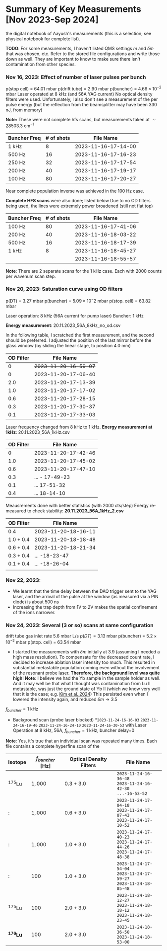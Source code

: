 # Summary of Key Measurements [Nov 2023-Sep 2024]

the digital notebook of Aayush's measurements (this is a selection; see physical notebook for complete list).

**TODO**: For some measurements, I haven't listed QMS settings $m$ and $\delta m$ that was chosen, etc. Refer to the stored file configurations and write those down as well. They are important to know to make sure there isn't contamination from other species.

### Nov 16, 2023: Effect of number of laser pulses per bunch

p(stop cell) = $64.01$ mbar
p(drift tube) = $2.90$ mbar
p(buncher) = $4.66 \times 10^{-2}$ mbar
Laser operated at 8 kHz (and 56A YAG current)
No optical density filters were used. Unfortunately, I also don't see a measurement of the per pulse energy (but the reflection from the beamsplitter may have been 330 nJ, from memory)

**Note:** These were not complete hfs scans, but measurements taken at $\sim 28503.3$ cm$^{-1}$  

| Buncher Freq | # of shots | File Name           |
| ------------ | ---------- | ------------------- |
| 1 kHz        | 8          | 2023-11-16-17-14-00 |
| 500 Hz       | 16         | 2023-11-16-17-16-23 |
| 250 Hz       | 32         | 2023-11-16-17-17-54 |
| 200 Hz       | 40         | 2023-11-16-17-19-17 |
| 100 Hz       | 80         | 2023-11-16-17-20-27 |
Near complete population inverse was achieved in the 100 Hz case.

**Complete HFS scans** were also done; listed below
Due to no OD filters being used, the lines were extremely power broadened (still not flat top)

| Buncher Freq | # of shots | File Name           |
| ------------ | ---------- | ------------------- |
| 100 Hz       | 80         | 2023-11-16-17-41-06 |
| 200 Hz       | 40         | 2023-11-16-18-03-22 |
| 500 Hz       | 16         | 2023-11-16-18-17-39 |
| 1 kHz        | 8          | 2023-11-16-18-45-27 |
|              |            | 2023-11-16-18-55-57 |
**Note**: There are 2 separate scans for the 1 kHz case. Each with 2000 counts per wavenum scan step.

### Nov 20, 2023: Saturation curve using OD filters
p(DT) = 3.27 mbar
p(buncher) = $5.09 \times 10^-2$ mbar
p(stop. cell) = $63.82$ mbar

Laser operation: 8 kHz (56A current for pump laser)
Buncher: 1 kHz

**Energy measurement**: 20.11.2023_56A_8kHz_no_od.csv

In the following table, I scratched the first measurement, and the second should be preferred. I adjusted the position of the last mirror before the glass window (by sliding the linear stage, to position 4.0 mm)

| OD Filter | File Name               |
| --------- | ----------------------- |
| 0         | ~~2023-11-20-16-59-07~~ |
| 0         | 2023-11-20-17-06-40     |
| 2.0       | 2023-11-20-17-13-39     |
| 1.0       | 2023-11-20-17-17-02     |
| 0.6       | 2023-11-20-17-28-15     |
| 0.3       | 2023-11-20-17-30-37     |
| 0.1       | 2023-11-20-17-33-03     |

Laser frequency changed from 8 kHz to 1 kHz.
**Energy measurement at 1kHz**: 20.11.2023_56A_1kHz.csv

| OD Filter | File Name           |
| --------- | ------------------- |
| 0         | 2023-11-20-17-42-46 |
| 1.0       | 2023-11-20-17-45-02 |
| 0.6       | 2023-11-20-17-47-10 |
| 0.3       | ... - 17-49-23      |
| 0.1       | ... 17-51-32        |
| 0.4       | ... 18-14-10        |

Meausrements done with better statistics (with 2000 cts/step)
 Energy re-measured to check stability: **20.11.2023_56A_1kHz_2.csv**

| OD Filter | File Name           |
| --------- | ------------------- |
| 0.4       | 2023-11-20-18-16-11 |
| 1.0 + 0.4 | 2023-11-20-18-18-48 |
| 0.6 + 0.4 | 2023-11-20-18-21-34 |
| 0.3 + 0.4 | ... -18-23-47       |
| 0.1 + 0.4 | ... -18-26-04       |
|           |                     |

### Nov 22, 2023: 
* We learnt that the time delay between the DAQ trigger sent to the YAG laser, and the arrival of the pulse at the window (as measured via a PIN diode) is about $500$ $\mathrm{ns}$ 
* Increasing the trap depth from 1V to 2V makes the spatial confinement of the ions narrower.

### Nov 24, 2023: Several (3 or so) scans at same configuration

drift  tube gas inlet rate $5.6$ mbar L/s
$p(DT) = 3.13$ mbar
p(buncher) = $5.2\times 10^{-2}$ mbar
p(stop. cell) = 63.54 mbar

* I started the measurements with $\delta m$ initially at $3.9$ (assuming I needed a high mass resolution). To compensate for the decreased count rate, I decided to increase ablation laser intensity too much. This resulted in substantial metastable population coming even without the involvement of the resonant probe laser. 
  **Therefore, the background level was quite high**!
  **Note**: I believe we had the Yb sample in the sample holder as well. And it may well be that what I thought was contamination from Lu II metastable, was just the ground state of Yb II (which we know very well that it is the case; e.g. [Kim et al. 2024](https://arxiv.org/abs/2404.05383))
This persisted even when I lowered the intensity again, and reduced $\delta m \to 3.5$ 

$f_{buncher} = 1$ kHz
* Background scan (probe laser blocked)
	*`2023-11-24-16-16-03`
	`2023-11-24-16-19-46`
	`2023-11-24-16-24-10`
	`2023-11-24-16-30-53`
with Laser Operation at 8 kHz, 56A, $f_{buncher} = 1$ kHz, buncher delay=0

**Note**: Yes, it's true that an individual scan was repeated many times. Each file contains a complete hyperfine scan of the

| Isotope        | $f_{buncher}$ [Hz] | Optical Density Filters | File Name                                                               |
| -------------- | ------------------ | ----------------------- | ----------------------------------------------------------------------- |
| $^{175}$Lu     | $1,000$            | 0.3 + 3.0               | `2023-11-24-16-36-48`<br> `2023-11-24-16-42-30`<br> `...-16-53-52`      |
| :              | $1,000$            | 0.6 + 3.0               | `2023-11-24-17-04-18`<br>`2023-11-24-17-07-43`<br>`2023-11-24-17-10-52` |
| :              | $1,000$            | 1.0 + 3.0               | `2023-11-24-17-40-23`<br>`2023-11-24-17-44-26`<br>`2023-11-24-17-48-38` |
| :              | $100$              | 1.0 + 3.0               | `2023-11-24-17-54-04`<br>`2023-11-24-17-59-27`<br>`2023-11-24-18-05-48` |
| $^{175}$Lu     | $100$              | 2.0 + 3.0               | `2023-11-24-18-12-27`<br>`2023-11-24-18-18-12`<br>`2023-11-24-18-23-45` |
| **$^{176}$Lu** | $100$              | 2.0 + 3.0               | `2023-11-24-18-36-50`<br>`2023-11-24-18-53-00`                          |





